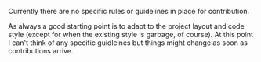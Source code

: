 Currently there are no specific rules or guidelines in place for contribution.

As always a good starting point is to adapt to the project layout and code style (except for when the existing style is garbage, of course). At this point I can't think of any specific guidleines but things might change as soon as contributions arrive.
